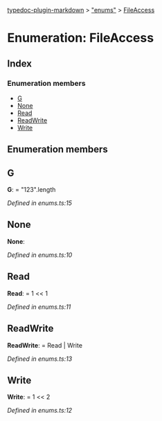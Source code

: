 [typedoc-plugin-markdown](../index.md) > ["enums"](../modules/_enums_.md) > [FileAccess](../enums/_enums_.fileaccess.md)

# Enumeration: FileAccess

## Index

### Enumeration members

* [G](_enums_.fileaccess.md#g)
* [None](_enums_.fileaccess.md#none)
* [Read](_enums_.fileaccess.md#read)
* [ReadWrite](_enums_.fileaccess.md#readwrite)
* [Write](_enums_.fileaccess.md#write)



## Enumeration members

## G

**G**:    =  "123".length

*Defined in enums.ts:15*




## None

**None**:   

*Defined in enums.ts:10*




## Read

**Read**:    =  1 << 1

*Defined in enums.ts:11*




## ReadWrite

**ReadWrite**:    =  Read | Write

*Defined in enums.ts:13*




## Write

**Write**:    =  1 << 2

*Defined in enums.ts:12*






